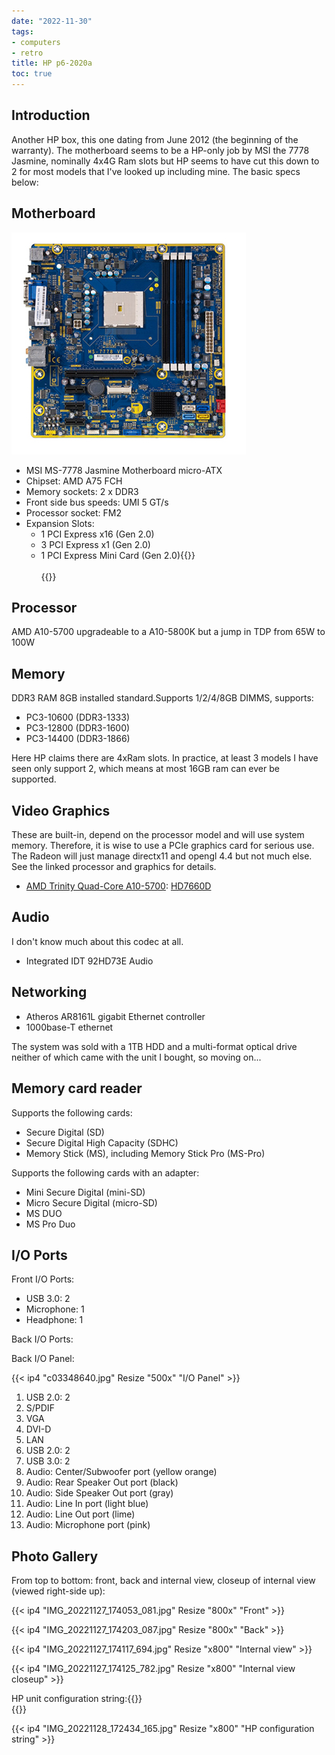 ```yaml
---
date: "2022-11-30"
tags:
- computers
- retro
title: HP p6-2020a
toc: true
---
```


## Introduction

Another HP box, this one dating from June 2012 (the beginning of the warranty). The motherboard seems to be a HP-only job by MSI the 7778 Jasmine, nominally 4x4G Ram slots but HP seems to have cut this down to 2 for most models that I've looked up including mine. The basic specs below:

## Motherboard

![motherboard](c03348809.jpg)

* MSI MS-7778 Jasmine Motherboard micro-ATX
* Chipset: AMD A75 FCH 
* Memory sockets: 2 x DDR3
* Front side bus speeds: UMI 5 GT/s
* Processor socket: FM2
* Expansion Slots:
  * 1 PCI Express x16 (Gen 2.0)
  * 3 PCI Express x1 (Gen 2.0)
  * 1 PCI Express Mini Card (Gen 2.0){{<rawhtml>}}<br/><br/>{{</rawhtml>}}

## Processor

 AMD A10-5700 upgradeable to a A10-5800K but a jump in TDP from 65W to 100W

## Memory 

DDR3 RAM 8GB installed standard.Supports 1/2/4/8GB DIMMS, supports:

* PC3-10600 (DDR3-1333)
* PC3-12800 (DDR3-1600)
* PC3-14400 (DDR3-1866)

Here HP claims there are 4xRam slots. In practice, at least 3 models I have seen only support 2, which means at most 16GB ram can ever be supported.

## Video Graphics

These are built-in, depend on the processor model and will use system memory. Therefore, it is wise to use a PCIe graphics card for serious use. The Radeon will just manage directx11 and opengl 4.4 but not much else. See the linked processor and graphics for details.

* [AMD Trinity Quad-Core A10-5700](https://www.techpowerup.com/cpu-specs/a10-5700.c1102): [HD7660D](https://www.techpowerup.com/gpu-specs/radeon-hd-7660d-igp.c825)

## Audio

I don't know much about this codec at all.

* Integrated IDT 92HD73E Audio

## Networking

* Atheros AR8161L gigabit Ethernet controller
* 1000base-T ethernet

The system was sold with a 1TB HDD and a multi-format optical drive neither of which came with the unit I bought, so moving on...

## Memory card reader


Supports the following cards:

* Secure Digital (SD)
* Secure Digital High Capacity (SDHC)
* Memory Stick (MS), including Memory Stick Pro (MS-Pro)

Supports the following cards with an adapter:

* Mini Secure Digital (mini-SD)
* Micro Secure Digital (micro-SD)
* MS DUO
* MS Pro Duo

## I/O Ports

Front I/O Ports:

* USB 3.0: 2
* Microphone: 1
* Headphone: 1

Back I/O Ports:

Back I/O Panel:

{{< ip4 "c03348640.jpg" Resize "500x" "I/O Panel" >}}


1. USB 2.0: 2
2. S/PDIF
3. VGA
4. DVI-D
5. LAN
6. USB 2.0: 2
7. USB 3.0: 2
8. Audio: Center/Subwoofer port (yellow orange)
9. Audio: Rear Speaker Out port (black)
10. Audio: Side Speaker Out port (gray)
11. Audio: Line In port (light blue)
12. Audio: Line Out port (lime)
13. Audio: Microphone port (pink)

## Photo Gallery

From top to bottom: front, back and internal view, closeup of internal view (viewed right-side up):

{{< ip4 "IMG_20221127_174053_081.jpg" Resize "800x" "Front" >}}

{{< ip4 "IMG_20221127_174203_087.jpg" Resize "800x" "Back" >}}

{{< ip4 "IMG_20221127_174117_694.jpg" Resize "x800" "Internal view" >}}

{{< ip4 "IMG_20221127_174125_782.jpg" Resize "x800" "Internal view closeup" >}}


HP unit configuration string:{{<rawhtml>}}<br/>{{</rawhtml>}}

{{< ip4 "IMG_20221128_172434_165.jpg" Resize "x800" "HP configuration string" >}}
